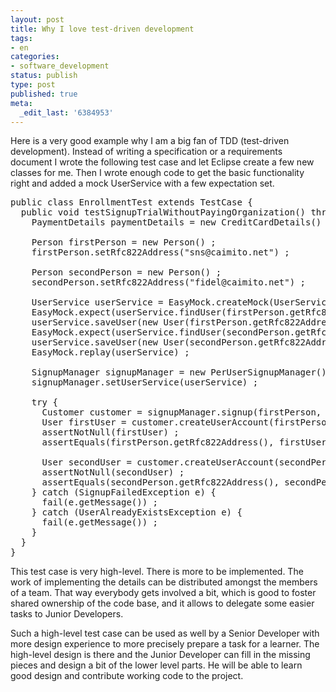 ```yaml
---
layout: post
title: Why I love test-driven development
tags:
- en
categories:
- software_development
status: publish
type: post
published: true
meta:
  _edit_last: '6384953'
---
```

<p>Here is a very good example why I am a big fan of TDD (test-driven development). Instead of writing a specification or a requirements document I wrote the following test case and let Eclipse create a few new classes for me. Then I wrote enough code to get the basic functionality right and added a mock UserService with a few expectation set.</p>

<pre class="codeSample">public class EnrollmentTest extends TestCase {
  public void testSignupTrialWithoutPayingOrganization() throws UserNotFoundException {
    PaymentDetails paymentDetails = new CreditCardDetails() ;

    Person firstPerson = new Person() ;
    firstPerson.setRfc822Address("sns@caimito.net") ;

    Person secondPerson = new Person() ;
    secondPerson.setRfc822Address("fidel@caimito.net") ;

    UserService userService = EasyMock.createMock(UserService.class) ;
    EasyMock.expect(userService.findUser(firstPerson.getRfc822Address())).andThrow(new UserNotFoundException()) ;
    userService.saveUser(new User(firstPerson.getRfc822Address())) ;
    EasyMock.expect(userService.findUser(secondPerson.getRfc822Address())).andThrow(new UserNotFoundException()) ;
    userService.saveUser(new User(secondPerson.getRfc822Address())) ;
    EasyMock.replay(userService) ;
		
    SignupManager signupManager = new PerUserSignupManager() ;
    signupManager.setUserService(userService) ;

    try {
      Customer customer = signupManager.signup(firstPerson, paymentDetails) ;
      User firstUser = customer.createUserAccount(firstPerson) ;
      assertNotNull(firstUser) ;
      assertEquals(firstPerson.getRfc822Address(), firstUser.getUsername()) ;
			
      User secondUser = customer.createUserAccount(secondPerson) ;
      assertNotNull(secondUser) ;
      assertEquals(secondPerson.getRfc822Address(), secondPerson.getUsername()) ;
    } catch (SignupFailedException e) {
      fail(e.getMessage()) ;
    } catch (UserAlreadyExistsException e) {
      fail(e.getMessage()) ;
    }
  }
}</pre>

<p>This test case is very high-level. There is more to be implemented. The work of implementing the details can be distributed amongst the members of a team. That way everybody gets involved a bit, which is good to foster shared ownership of the code base, and it allows to delegate some easier tasks to Junior Developers. </p>

<p>Such a high-level test case can be used as well by a Senior Developer with more design experience to more precisely prepare a task for a learner. The high-level design is there and the Junior Developer can fill in the missing pieces and design a bit of the lower level parts. He will be able to learn good design and contribute working code to the project.</p>
